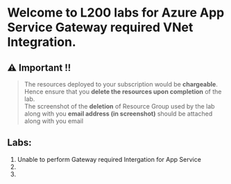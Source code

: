 # Welcome to L200 labs for Azure App Service Gateway required VNet Integration.

## :warning: **Important !!**<br>
> The resources deployed to your subscription would be **chargeable**. Hence ensure that you **delete the resources upon completion** of the lab.<br>
> The screenshot of the **deletion** of Resource Group used by the lab along with you **email address (in screenshot)** should be attached along with you email 


## Labs:
1. Unable to perform Gateway required Intergation for App Service
2.
3.
